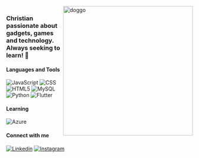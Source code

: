 <img src="https://media.tenor.com/6TdEhZ0g3WQAAAAd/dog-doggo.gif" alt="doggo" min-width="350px" max-width="350px" width="350px" align="right">

<h3 align="left"> 
Christian passionate about gadgets, games and technology. <br>
Always seeking to learn! 🚀    
</h3>

<p>
  
</p>

<h4 align="left">
Languages and Tools
</h4>

![JavaScript](https://img.shields.io/badge/-JavaScript-000000?style=flat-square&logo=javascript&logoColor=5505a1)
![CSS](https://img.shields.io/badge/-CSS-000000?style=flat-square&logo=CSS3&logoColor=5505a1)
![HTML5](https://img.shields.io/badge/-HTML5-000000?style=flat-square&logo=HTML5&logoColor=5505a1)
![MySQL](https://img.shields.io/badge/-MySQL-000000?style=flat-square&logo=mysql&logoColor=5505a1)
![Python](https://img.shields.io/badge/-Python-000000?style=flat-square&logo=python&logoColor=5505a1)
![Flutter](https://img.shields.io/badge/-Flutter-000000?style=flat-square&logo=Flutter&logoColor=5505a1)


<h4 align="left">
Learning
</h4>

![Azure](https://img.shields.io/badge/-Azure-000000?style=flat-square&logo=azure-devops&logoColor=5505a1)


<h4 align="left">
  Connect with me
</h4>

[![Linkedin](https://img.shields.io/badge/-Linkedin-0490b3?style=flat-square&logo=Linkedin&logoColor=000000&link=https://www.linkedin.com/in/gui-coliveira)](https://www.linkedin.com/in/gui-coliveira)
[![Instagram](https://img.shields.io/badge/-Instagram-9302b8?style=flat-square&logo=Instagram&logoColor=000000&link=https://www.instagram.com/guicossauro)](https://www.instagram.com/guicossauro)


